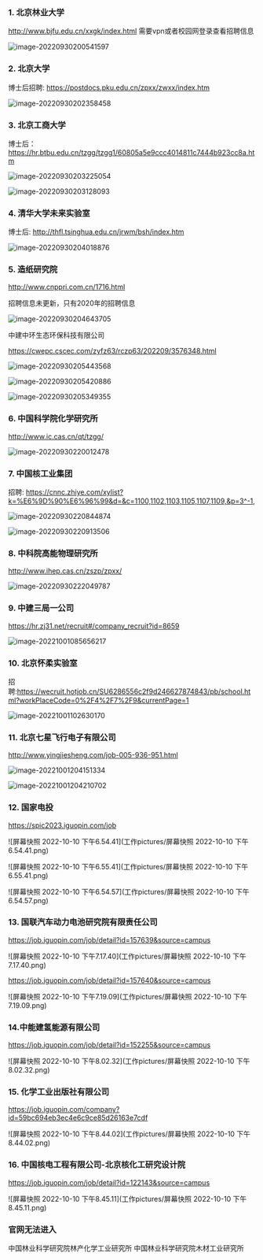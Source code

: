 

### 1. 北京林业大学

http://www.bjfu.edu.cn/xxgk/index.html
需要vpn或者校园网登录查看招聘信息

![image-20220930200541597](工作pictures/image-20220930200541597.png)

###  2. 北京大学

博士后招聘: https://postdocs.pku.edu.cn/zpxx/zwxx/index.htm

![image-20220930202358458](工作pictures/image-20220930202358458.png)

### 3. 北京工商大学

博士后：https://hr.btbu.edu.cn/tzgg/tzgg1/60805a5e9ccc4014811c7444b923cc8a.htm

![image-20220930203225054](工作pictures/image-20220930203225054.png)

![image-20220930203128093](工作pictures/image-20220930203128093.png)

### 4. 清华大学未来实验室

博士后: http://thfl.tsinghua.edu.cn/jrwm/bsh/index.htm

![image-20220930204018876](工作pictures/image-20220930204018876.png)

### 5. 造纸研究院

http://www.cnppri.com.cn/1716.html

招聘信息未更新，只有2020年的招聘信息

![image-20220930204643705](工作pictures/image-20220930204643705.png)

中建中环生态环保科技有限公司

https://cwepc.cscec.com/zyfz63/rczp63/202209/3576348.html

![image-20220930205443568](工作pictures/image-20220930205443568.png)

![image-20220930205420886](工作pictures/image-20220930205420886.png)

![image-20220930205349355](工作pictures/image-20220930205349355.png)



### 6. 中国科学院化学研究所

http://www.ic.cas.cn/qt/tzgg/

![image-20220930220012478](工作pictures/image-20220930220012478.png)

### 7. 中国核工业集团

招聘: https://cnnc.zhiye.com/xylist?k=%E6%9D%90%E6%96%99&d=&c=1100,1102,1103,1105,1107,1109,&p=3^-1,

![image-20220930220844874](工作pictures/image-20220930220844874.png)

![image-20220930220913506](工作pictures/image-20220930220913506.png)

### 8. 中科院高能物理研究所

http://www.ihep.cas.cn/zszp/zpxx/

![image-20220930222049787](工作pictures/image-20220930222049787.png)

### 9. 中建三局一公司

https://hr.zj31.net/recruit#/company_recruit?id=8659

![image-20221001085656217](工作pictures/image-20221001085656217.png)

### 10. 北京怀柔实验室

招聘:https://wecruit.hotjob.cn/SU6286556c2f9d246627874843/pb/school.html?workPlaceCode=0%2F4%2F7%2F9&currentPage=1

![image-20221001102630170](工作pictures/image-20221001102630170.png)



### 11. 北京七星飞行电子有限公司

http://www.yingjiesheng.com/job-005-936-951.html

![image-20221001204151334](工作pictures/image-20221001204151334.png)

![image-20221001204210702](工作pictures/image-20221001204210702.png)

### 12. 国家电投

https://spic2023.iguopin.com/job

![屏幕快照 2022-10-10 下午6.54.41](工作pictures/屏幕快照 2022-10-10 下午6.54.41.png)

![屏幕快照 2022-10-10 下午6.55.41](工作pictures/屏幕快照 2022-10-10 下午6.55.41.png)

![屏幕快照 2022-10-10 下午6.54.57](工作pictures/屏幕快照 2022-10-10 下午6.54.57.png)

### 13. 国联汽车动力电池研究院有限责任公司

https://job.iguopin.com/job/detail?id=157639&source=campus

![屏幕快照 2022-10-10 下午7.17.40](工作pictures/屏幕快照 2022-10-10 下午7.17.40.png)

https://job.iguopin.com/job/detail?id=157640&source=campus

![屏幕快照 2022-10-10 下午7.19.09](工作pictures/屏幕快照 2022-10-10 下午7.19.09.png)



### 14.中能建氢能源有限公司

https://job.iguopin.com/job/detail?id=152255&source=campus

![屏幕快照 2022-10-10 下午8.02.32](工作pictures/屏幕快照 2022-10-10 下午8.02.32.png)

### 15. 化学工业出版社有限公司

https://job.iguopin.com/company?id=59bc694eb3ec4e6c9ce85d26163e7cdf

![屏幕快照 2022-10-10 下午8.44.02](工作pictures/屏幕快照 2022-10-10 下午8.44.02.png)

### 16. 中国核电工程有限公司-北京核化工研究设计院

https://job.iguopin.com/job/detail?id=122143&source=campus

![屏幕快照 2022-10-10 下午8.45.11](工作pictures/屏幕快照 2022-10-10 下午8.45.11.png)

### 官网无法进入

中国林业科学研究院林产化学工业研究所
中国林业科学研究院木材工业研究所